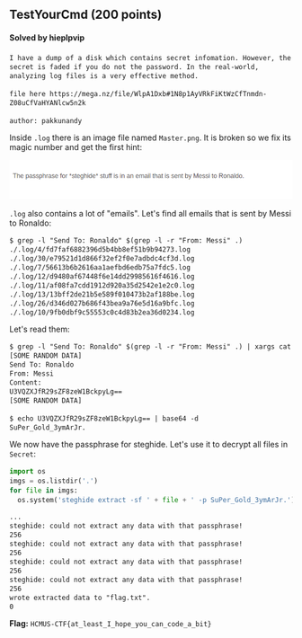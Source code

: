 ## TestYourCmd (200 points)

#### Solved by hieplpvip

```
I have a dump of a disk which contains secret infomation. However, the secret is faded if you do not the password. In the real-world, analyzing log files is a very effective method.

file here https://mega.nz/file/WlpA1Dxb#1N8p1AyVRkFiKtWzCfTnmdn-Z08uCfVaHYANlcw5n2k

author: pakkunandy
```

Inside `.log` there is an image file named `Master.png`. It is broken so we fix its magic number and get the first hint:

![](Master.png)

`.log` also contains a lot of "emails". Let's find all emails that is sent by Messi to Ronaldo:

```shell
$ grep -l "Send To: Ronaldo" $(grep -l -r "From: Messi" .)
./.log/4/fd7faf6882396d5b4bb8ef51b9b94273.log
./.log/30/e79521d1d866f32ef2f0e7adbdc4cf3d.log
./.log/7/56613b6b2616aa1aefbd6edb75a7fdc5.log
./.log/12/d9480af67448f6e14dd29985616f4616.log
./.log/11/af08fa7cdd1912d920a35d2542e1e2c0.log
./.log/13/13bff2de21b5e589f010473b2af188be.log
./.log/26/d346d027b686f43bea9a76e5d16a9bfc.log
./.log/10/9fb0dbf9c55553c0c4d83b2ea36d0234.log
```

Let's read them:

```shell
$ grep -l "Send To: Ronaldo" $(grep -l -r "From: Messi" .) | xargs cat
[SOME RANDOM DATA]
Send To: Ronaldo
From: Messi
Content:
U3VQZXJfR29sZF8zeW1BckpyLg==
[SOME RANDOM DATA]

$ echo U3VQZXJfR29sZF8zeW1BckpyLg== | base64 -d
SuPer_Gold_3ymArJr.
```

We now have the passphrase for steghide. Let's use it to decrypt all files in `Secret`:

```py
import os
imgs = os.listdir('.')
for file in imgs:
  os.system('steghide extract -sf ' + file + ' -p SuPer_Gold_3ymArJr.')
```

```
...
steghide: could not extract any data with that passphrase!
256
steghide: could not extract any data with that passphrase!
256
steghide: could not extract any data with that passphrase!
256
steghide: could not extract any data with that passphrase!
256
wrote extracted data to "flag.txt".
0
```

**Flag:** `HCMUS-CTF{at_least_I_hope_you_can_code_a_bit}`
